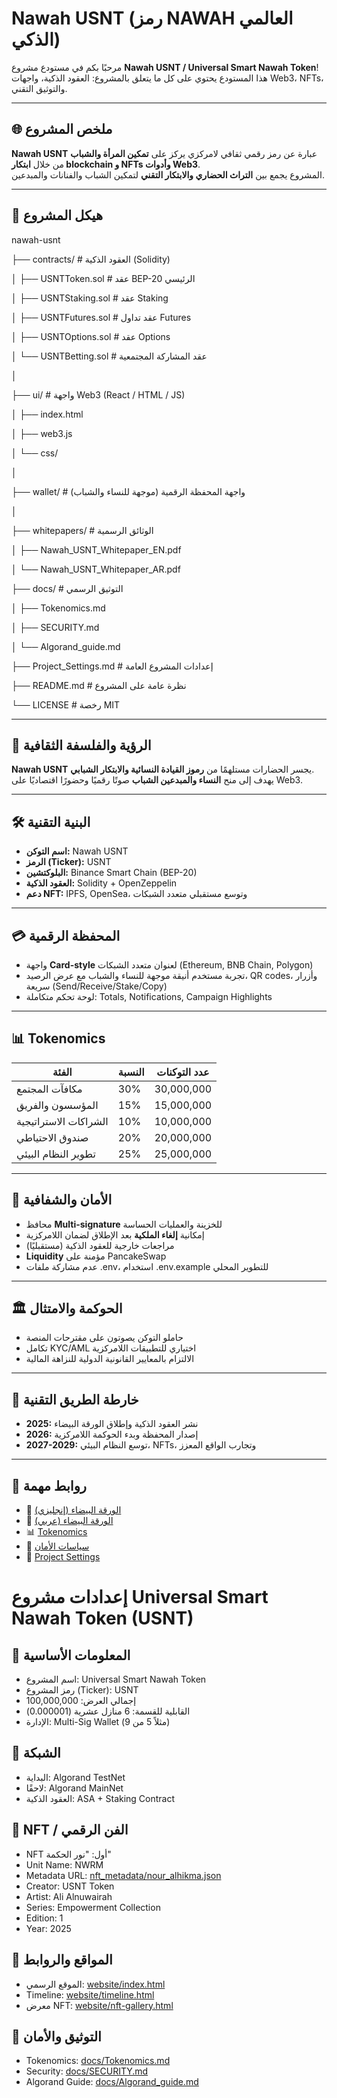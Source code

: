 # Nawah USNT (رمز NAWAH العالمي الذكي)

مرحبًا بكم في مستودع مشروع **Nawah USNT / Universal Smart Nawah Token**!  
هذا المستودع يحتوي على كل ما يتعلق بالمشروع: العقود الذكية، واجهات Web3، NFTs، والتوثيق التقني.

---

## 🌐 ملخص المشروع

**Nawah USNT** عبارة عن رمز رقمي ثقافي لامركزي يركز على **تمكين المرأة والشباب** من خلال **ابتكار blockchain و NFTs وأدوات Web3**.  
المشروع يجمع بين **التراث الحضاري والابتكار التقني** لتمكين الشباب والفنانات والمبدعين.

---

## 📂 هيكل المشروع


nawah-usnt


├── contracts/ # العقود الذكية (Solidity)

│ ├── USNTToken.sol # عقد BEP-20 الرئيسي

│ ├── USNTStaking.sol # عقد Staking

│ ├── USNTFutures.sol # عقد تداول Futures

│ ├── USNTOptions.sol # عقد Options

│ └── USNTBetting.sol # عقد المشاركة المجتمعية

│

├── ui/ # واجهة Web3 (React / HTML / JS)

│ ├── index.html

│ ├── web3.js

│ └── css/

│

├── wallet/ # واجهة المحفظة الرقمية (موجهة للنساء والشباب)

│

├── whitepapers/ # الوثائق الرسمية

│ ├── Nawah_USNT_Whitepaper_EN.pdf

│ └── Nawah_USNT_Whitepaper_AR.pdf


├── docs/ # التوثيق الرسمي

│ ├── Tokenomics.md

│ ├── SECURITY.md

│ └── Algorand_guide.md


├── Project_Settings.md # إعدادات المشروع العامة

├── README.md # نظرة عامة على المشروع

└── LICENSE # رخصة MIT


---

## 🎨 الرؤية والفلسفة الثقافية

**Nawah USNT** يجسر الحضارات مستلهمًا من **رموز القيادة النسائية والابتكار الشبابي**.  
يهدف إلى منح **النساء والمبدعين الشباب** صوتًا رقميًا وحضورًا اقتصاديًا على Web3.

---

## 🛠️ البنية التقنية

- **اسم التوكن:** Nawah USNT  
- **الرمز (Ticker):** USNT  
- **البلوكتشين:** Binance Smart Chain (BEP-20)  
- **العقود الذكية:** Solidity + OpenZeppelin  
- **دعم NFT:** IPFS, OpenSea، وتوسع مستقبلي متعدد الشبكات  

---

## 💳 المحفظة الرقمية

- واجهة **Card-style** لعنوان متعدد الشبكات (Ethereum, BNB Chain, Polygon)  
- تجربة مستخدم أنيقة موجهة للنساء والشباب مع عرض الرصيد، QR codes، وأزرار سريعة (Send/Receive/Stake/Copy)  
- لوحة تحكم متكاملة: Totals, Notifications, Campaign Highlights  

---

## 📊 Tokenomics

| الفئة                | النسبة   | عدد التوكنات      |
|----------------------|---------|----------------|
| مكافآت المجتمع       | 30%     | 30,000,000     |
| المؤسسون والفريق      | 15%     | 15,000,000     |
| الشراكات الاستراتيجية | 10%     | 10,000,000     |
| صندوق الاحتياطي       | 20%     | 20,000,000     |
| تطوير النظام البيئي   | 25%     | 25,000,000     |

---

## 🔐 الأمان والشفافية

- محافظ **Multi-signature** للخزينة والعمليات الحساسة  
- إمكانية **إلغاء الملكية** بعد الإطلاق لضمان اللامركزية  
- مراجعات خارجية للعقود الذكية (مستقبليًا)  
- **Liquidity** مؤمنة على PancakeSwap  
- عدم مشاركة ملفات .env، استخدام .env.example للتطوير المحلي  

---

## 🏛️ الحوكمة والامتثال

- حاملو التوكن يصوتون على مقترحات المنصة  
- تكامل KYC/AML اختياري للتطبيقات اللامركزية  
- الالتزام بالمعايير القانونية الدولية للنزاهة المالية  

---

## 📆 خارطة الطريق التقنية

- **2025:** نشر العقود الذكية وإطلاق الورقة البيضاء  
- **2026:** إصدار المحفظة وبدء الحوكمة اللامركزية  
- **2027-2029:** توسع النظام البيئي، NFTs، وتجارب الواقع المعزز  

---

## 🔗 روابط مهمة

- 📄 [الورقة البيضاء (إنجليزي)](whitepapers/Nawah_USNT_Whitepaper_EN.pdf)  
- 📄 [الورقة البيضاء (عربي)](whitepapers/Nawah_USNT_Whitepaper_AR.pdf)  
- 📊 [Tokenomics](docs/Tokenomics.md)  
- 🔐 [سياسات الأمان](docs/SECURITY.md)  
- 📁 [Project Settings](Project_Settings.md)  



# إعدادات مشروع Universal Smart Nawah Token (USNT)

## 🔹 المعلومات الأساسية

- اسم المشروع: Universal Smart Nawah Token  
- رمز المشروع (Ticker): USNT  
- إجمالي العرض: 100,000,000  
- القابلية للقسمة: 6 منازل عشرية (0.000001)  
- الإدارة: Multi-Sig Wallet (مثلاً 5 من 9)

## 🔹 الشبكة

- البداية: Algorand TestNet  
- لاحقًا: Algorand MainNet  
- العقود الذكية: ASA + Staking Contract

## 🔹 NFT / الفن الرقمي

- NFT أول: "نور الحكمة"  
- Unit Name: NWRM  
- Metadata URL: [nft_metadata/nour_alhikma.json](nft_metadata/nour_alhikma.json)  
- Creator: USNT Token  
- Artist: Ali Alnuwairah  
- Series: Empowerment Collection  
- Edition: 1  
- Year: 2025  

## 🔹 المواقع والروابط

- الموقع الرسمي: [website/index.html](website/index.html)  
- Timeline: [website/timeline.html](website/timeline.html)  
- معرض NFT: [website/nft-gallery.html](website/nft-gallery.html)  

## 🔹 التوثيق والأمان

- Tokenomics: [docs/Tokenomics.md](docs/Tokenomics.md)  
- Security: [docs/SECURITY.md](docs/SECURITY.md)  
- Algorand Guide: [docs/Algorand_guide.md](docs/Algorand_guide.md)  

##
